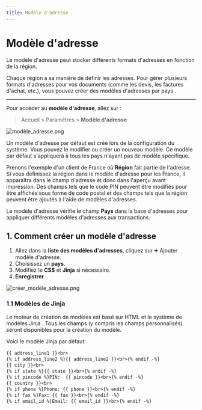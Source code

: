 ```yaml
---
title: Modèle d'adresse
---
```


# Modèle d'adresse

Le modèle d'adresse peut stocker différents formats d'adresses en fonction de la région.

Chaque région a sa manière de définir les adresses. Pour gérer plusieurs formats d'adresses pour vos documents (comme les devis, les factures d'achat, etc.), vous pouvez créer des modèles d'adresses par pays .

---

Pour accéder au **modèle d'adresse**, allez sur :

> Accueil > Paramètres > **Modèle d'adresse**

![modèle_adresse.png](/content/setup/print/modèle_adresse.png)

Un modèle d'adresse par défaut est créé lors de la configuration du système. Vous pouvez le modifier ou créer un nouveau modèle. Ce modèle par défaut s'appliquera à tous les pays n'ayant pas de modèle spécifique.

Prenons l'exemple d'un client de France où **Région** fait partie de l'adresse. Si vous définissez la région dans le modèle d'adresse pour les France, il apparaîtra dans le champ d'adresse et donc dans l'aperçu avant impression. Des champs tels que le code PIN peuvent être modifiés pour être affichés sous forme de code postal et des champs tels que la région peuvent être ajoutés à l'aide de modèles d'adresses.

Le modèle d'adresse vérifie le champ **Pays** dans la base d'adresses pour appliquer différents modèles d'adresses aux transactions.

## 1. Comment créer un modèle d'adresse 
1. Allez dans la **liste des modèles d'adresses**, cliquez sur :heavy_plus_sign: Ajouter modèle d'adresse.
2. Choisissez un **pays**.
3. Modifiez le **CSS** et **Jinja** si nécessaire.
4. **Enregistrer**.

![créer_modèle_adresse.png](/content/setup/print/créer_modèle_adresse.png)

### 1.1 Modèles de Jinja 
Le moteur de création de modèles est basé sur HTML et le système de modèles Jinja . Tous les champs (y compris les champs personnalisés) seront disponibles pour la création du modèle.

Voici le modèle Jinja par défaut:

```
{{ address_line1 }}<br>
{% if address_line2 %}{{ address_line2 }}<br>{% endif -%}
{{ city }}<br>
{% if state %}{{ state }}<br>{% endif -%}
{% if pincode %}PIN:  {{ pincode }}<br>{% endif -%}
{{ country }}<br>
{% if phone %}Phone: {{ phone }}<br>{% endif -%}
{% if fax %}Fax: {{ fax }}<br>{% endif -%}
{% if email_id %}Email: {{ email_id }}<br>{% endif -%}
```
